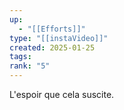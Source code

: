 ```yaml
---
up:
  - "[[Efforts]]"
type: "[[instaVideo]]"
created: 2025-01-25
tags: 
rank: "5"
---
```


L'espoir que cela suscite.